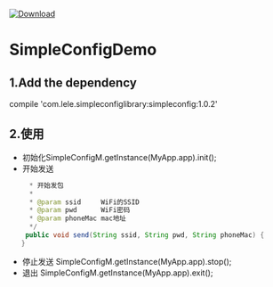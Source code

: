 [ ![Download](https://api.bintray.com/packages/fangxiaole/maven/simpleconfig/images/download.svg) ](https://bintray.com/fangxiaole/maven/simpleconfig/_latestVersion)

# SimpleConfigDemo
## 1.Add the dependency
  compile 'com.lele.simpleconfiglibrary:simpleconfig:1.0.2'
## 2.使用    
* 初始化SimpleConfigM.getInstance(MyApp.app).init();    
* 开始发送
```java
     * 开始发包
     *
     * @param ssid     WiFi的SSID
     * @param pwd      WiFi密码
     * @param phoneMac mac地址
     */
    public void send(String ssid, String pwd, String phoneMac) {
   }
```
* 停止发送 
  SimpleConfigM.getInstance(MyApp.app).stop();
* 退出
 SimpleConfigM.getInstance(MyApp.app).exit();
